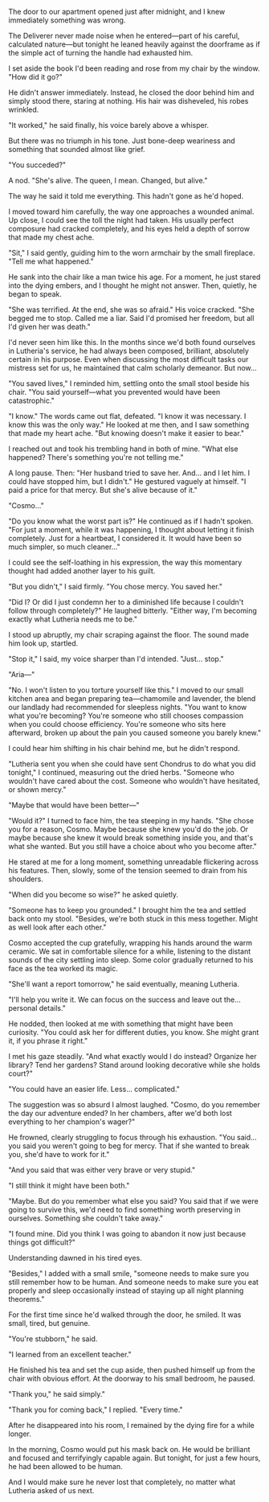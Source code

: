 The door to our apartment opened just after midnight, and I knew immediately something was wrong.

The Deliverer never made noise when he entered—part of his careful, calculated nature—but tonight he leaned heavily against the doorframe as if the simple act of turning the handle had exhausted him.

I set aside the book I'd been reading and rose from my chair by the window. "How did it go?"

He didn't answer immediately. Instead, he closed the door behind him and simply stood there, staring at nothing. His hair was disheveled, his robes wrinkled.

"It worked," he said finally, his voice barely above a whisper.

But there was no triumph in his tone. Just bone-deep weariness and something that sounded almost like grief.

"You succeded?"

A nod. "She's alive. The queen, I mean. Changed, but alive."

The way he said it told me everything. This hadn't gone as he'd hoped.

I moved toward him carefully, the way one approaches a wounded animal. Up close, I could see the toll the night had taken. His usually perfect composure had cracked completely, and his eyes held a depth of sorrow that made my chest ache.

"Sit," I said gently, guiding him to the worn armchair by the small fireplace. "Tell me what happened."

He sank into the chair like a man twice his age. For a moment, he just stared into the dying embers, and I thought he might not answer. Then, quietly, he began to speak.

"She was terrified. At the end, she was so afraid." His voice cracked. "She begged me to stop. Called me a liar. Said I'd promised her freedom, but all I'd given her was death."

I'd never seen him like this. In the months since we'd both found ourselves in Lutheria's service, he had always been composed, brilliant, absolutely certain in his purpose. Even when discussing the most difficult tasks our mistress set for us, he maintained that calm scholarly demeanor. But now...

"You saved lives," I reminded him, settling onto the small stool beside his chair. "You said yourself—what you prevented would have been catastrophic."

"I know." The words came out flat, defeated. "I know it was necessary. I know this was the only way." He looked at me then, and I saw something that made my heart ache. "But knowing doesn't make it easier to bear."

I reached out and took his trembling hand in both of mine. "What else happened? There's something you're not telling me."

A long pause. Then: "Her husband tried to save her. And... and I let him. I could have stopped him, but I didn't." He gestured vaguely at himself. "I paid a price for that mercy. But she's alive because of it."

"Cosmo..."

"Do you know what the worst part is?" He continued as if I hadn't spoken. "For just a moment, while it was happening, I thought about letting it finish completely. Just for a heartbeat, I considered it. It would have been so much simpler, so much cleaner..."

I could see the self-loathing in his expression, the way this momentary thought had added another layer to his guilt.

"But you didn't," I said firmly. "You chose mercy. You saved her."

"Did I? Or did I just condemn her to a diminished life because I couldn't follow through completely?" He laughed bitterly. "Either way, I'm becoming exactly what Lutheria needs me to be."

I stood up abruptly, my chair scraping against the floor. The sound made him look up, startled.

"Stop it," I said, my voice sharper than I'd intended. "Just... stop."

"Aria—"

"No. I won't listen to you torture yourself like this." I moved to our small kitchen area and began preparing tea—chamomile and lavender, the blend our landlady had recommended for sleepless nights. "You want to know what you're becoming? You're someone who still chooses compassion when you could choose efficiency. You're someone who sits here afterward, broken up about the pain you caused someone you barely knew."

I could hear him shifting in his chair behind me, but he didn't respond.

"Lutheria sent you when she could have sent Chondrus to do what you did tonight," I continued, measuring out the dried herbs. "Someone who wouldn't have cared about the cost. Someone who wouldn't have hesitated, or shown mercy."

"Maybe that would have been better—"

"Would it?" I turned to face him, the tea steeping in my hands. "She chose you for a reason, Cosmo. Maybe because she knew you'd do the job. Or maybe because she knew it would break something inside you, and that's what she wanted. But you still have a choice about who you become after."

He stared at me for a long moment, something unreadable flickering across his features. Then, slowly, some of the tension seemed to drain from his shoulders.

"When did you become so wise?" he asked quietly.

"Someone has to keep you grounded." I brought him the tea and settled back onto my stool. "Besides, we're both stuck in this mess together. Might as well look after each other."

Cosmo accepted the cup gratefully, wrapping his hands around the warm ceramic. We sat in comfortable silence for a while, listening to the distant sounds of the city settling into sleep. Some color gradually returned to his face as the tea worked its magic.

"She'll want a report tomorrow," he said eventually, meaning Lutheria.

"I'll help you write it. We can focus on the success and leave out the... personal details."

He nodded, then looked at me with something that might have been curiosity. "You could ask her for different duties, you know. She might grant it, if you phrase it right."

I met his gaze steadily. "And what exactly would I do instead? Organize her library? Tend her gardens? Stand around looking decorative while she holds court?"

"You could have an easier life. Less... complicated."

The suggestion was so absurd I almost laughed. "Cosmo, do you remember the day our adventure ended? In her chambers, after we'd both lost everything to her champion's wager?"

He frowned, clearly struggling to focus through his exhaustion. "You said... you said you weren't going to beg for mercy. That if she wanted to break you, she'd have to work for it."

"And you said that was either very brave or very stupid."

"I still think it might have been both."

"Maybe. But do you remember what else you said? You said that if we were going to survive this, we'd need to find something worth preserving in ourselves. Something she couldn't take away." 

"I found mine. Did you think I was going to abandon it now just because things got difficult?"

Understanding dawned in his tired eyes.

"Besides," I added with a small smile, "someone needs to make sure you still remember how to be human. And someone needs to make sure you eat properly and sleep occasionally instead of staying up all night planning theorems."

For the first time since he'd walked through the door, he smiled. It was small, tired, but genuine.

"You're stubborn," he said.

"I learned from an excellent teacher."

He finished his tea and set the cup aside, then pushed himself up from the chair with obvious effort. At the doorway to his small bedroom, he paused.

"Thank you," he said simply."

"Thank you for coming back," I replied. "Every time."

After he disappeared into his room, I remained by the dying fire for a while longer.

In the morning, Cosmo would put his mask back on. He would be brilliant and focused and terrifyingly capable again. But tonight, for just a few hours, he had been allowed to be human.

And I would make sure he never lost that completely, no matter what Lutheria asked of us next.